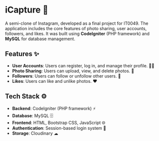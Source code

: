# iCapture 📸

A semi-clone of Instagram, developed as a final project for IT0049. The application includes the core features of photo sharing, user accounts, followers, and likes. It was built using **CodeIgniter** (PHP framework) and **MySQL** for database management.

## Features ✨

- **User Accounts**: Users can register, log in, and manage their profile. 🧑‍💻
- **Photo Sharing**: Users can upload, view, and delete photos. 📸
- **Followers**: Users can follow or unfollow other users. 👥
- **Likes**: Users can like and unlike photos. ❤

## Tech Stack ⚙️

- **Backend**: CodeIgniter (PHP framework) ⚡
- **Database**: MySQL 🗄️
- **Frontend**: HTML, Bootstrap CSS, JavaScript 🌐
- **Authentication**: Session-based login system 🔐
- **Storage**: Cloudinary ☁

